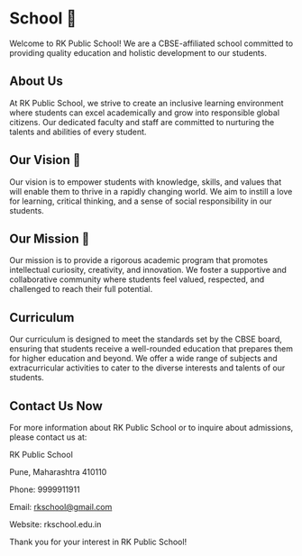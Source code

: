 #  School 🏫

Welcome to RK Public School! We are a CBSE-affiliated school committed to providing quality education and holistic development to our students.

## About Us

At RK Public School, we strive to create an inclusive learning environment where students can excel academically and grow into responsible global citizens. Our dedicated faculty and staff are committed to nurturing the talents and abilities of every student.

## Our Vision 🎯

Our vision is to empower students with knowledge, skills, and values that will enable them to thrive in a rapidly changing world. We aim to instill a love for learning, critical thinking, and a sense of social responsibility in our students.

## Our Mission 🧿

Our mission is to provide a rigorous academic program that promotes intellectual curiosity, creativity, and innovation. We foster a supportive and collaborative community where students feel valued, respected, and challenged to reach their full potential.

## Curriculum

Our curriculum is designed to meet the standards set by the CBSE board, ensuring that students receive a well-rounded education that prepares them for higher education and beyond. We offer a wide range of subjects and extracurricular activities to cater to the diverse interests and talents of our students.

## Contact Us Now

For more information about RK Public School or to inquire about admissions, please contact us at:

RK Public School

Pune, Maharashtra 410110

Phone: 9999911911

Email: rkschool@gmail.com

Website: rkschool.edu.in

Thank you for your interest in RK Public School!
